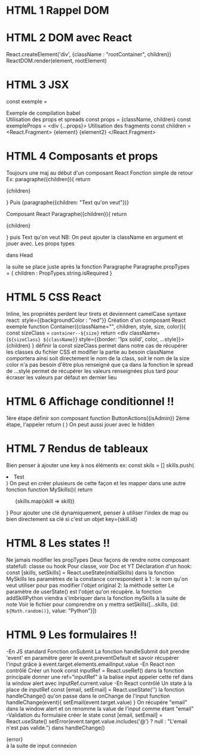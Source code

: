# HTML 1 Rappel DOM

# HTML 2 DOM avec React
<script src="https://unpkg.com/react@17.0.2/umd/react.development.js"></script>
<script src="https://unpkg.com/react-dom@17.0.2/umd/react-dom.development.js"></script>
React.createElement('div', {className : "rootContainer", children})
ReactDOM.render(element, rootElement)

# HTML 3 JSX
<script src="https://unpkg.com/@babel/standalone@7.15.1/babel.js"></script>
<script type="text/babel"></script>
const exemple = <div>Exemple de compilation babel</div>
Utilisation des props et spreads
const props = {className, children}
const exempleProps = <div {...props}></div>
Utilisation des fragments
const children =
<React.Fragment>
    {element}
    {element2}
</React.Fragment>

# HTML 4 Composants et props
Toujours une maj au début d'un composant React
Fonction simple de retour
Ex:
paragraphe({children}){
    return <p>{children}</p>
}
Puis 
{paragraphe({children: "Text qu'on veut"})}

Composant React
Paragraphe({children}){
    return <p>{children}</p>
}
puis
<Paragraphe>Text qu'on veut</Paragraphe>
NB: On peut ajouter la className en argument et jouer avec.
Les props types
<script src="https://unpkg.com/prop-types@15.7.2/prop-types.js"></script> dans Head
la suite se place juste après la fonction Paragraphe
Paragraphe.propTypes = {
    children : PropTypes.string.isRequired
}

# HTML 5 CSS React
Inline, les propriétés perdent leur tirets et deviennent camelCase
syntaxe react: style={{backgroundColor : "red"}}
Création d'un composant React exemple
function Container({className="", children, style, size, color}){
    const sizeClass = `container--${size}`
    return 
    <div className={`${sizeClass} ${className}`} style={{border: '1px solid', color, ...style}}>
        {children}
    </div>
}
définir la const sizeClass permet dans notre cas de récupérer les classes du fichier CSS et modifier la partie au besoin
className comportera ainsi soit directement le nom de la class, soit le nom de la size
color n'a pas besoin d'être plus renseigné que ça dans la fonction
le spread de ...style permet de récupérer les valeurs renseignées plus tard pour écraser les valeurs par défaut en dernier lieu

# HTML 6 Affichage conditionnel !!
1ère étape définir son composant
function ButtonActions({isAdmin})
2ème étape, l'appeler
return (
    <ButtonActions isAdmin={false}></ButtonActions>
  )
On peut aussi jouer avec le hidden

# HTML 7 Rendus de tableaux
Bien penser à ajouter une key à nos éléments ex:
const skils = []
skills.push(<li key = "1">Test</li>)
On peut en créer plusieurs de cette façon et les mapper dans une autre fonction
function MySkills(){
    return <ul>{skills.map(skill => skill)}</ul>
}
Pour ajouter une clé dynamiquement, penser à utiliser l'index de map ou bien directement sa clé si c'est un objet key={skill.id}

# HTML 8 Les states !!
Ne jamais modifier les propTypes
Deux façons de rendre notre composant statefull: classe ou hook
Pour classe, voir Doc et YT
Déclaration d'un hook:
const [skills, setSkills] = React.useState(initialSkills) dans la fonction MySkills
les paramètres de la constance correspondent à 1 : le nom qu'on veut utiliser pour pas modifier l'objet original
2: la méthode setter
Le paramètre de userState() est l'objet qu'on récupère.
la fonction addSkillPython viendra s'imbriquer dans la fonction mySkills à la suite de note
Voir le fichier pour comprendre
on y mettra setSkills([...skills, {id: `${Math.random()}`, value: "Python"}])

# HTML 9 Les formulaires !!
-En JS standard
Fonction onSubmit
La fonction handleSubmit doit prendre 'event' en paramètre
gerer le event.preventDefault et savoir récupérer l'input grâce à event.target.elements.emailInput.value
-En React non contrôlé
Créer un hook const inputRef = React.useRef() dans la fonction principale
donner une ref="inputRef" à la balise input
appeler cette ref dans la window alert avec inputRef.current.value
-En React contrôlé
Un state à la place de inputRef const [email, setEmail] = React.useState('')
la fonction handleChange() qu'on passe dans le onChange de l'input
function handleChange(event){
    setEmail(event.target.value)
  }
On récupère "email" dans la window alert et on renomme la value de l'input comme étant "email"
-Validation du formulaire
créer le state const [email, setEmail] = React.useState()
setError(event.target.value.includes('@') ? null : "L'email n'est pas valide.") dans handleChange()
<div style={{color: 'red'}}>{error}</div> à la suite de input connexion
